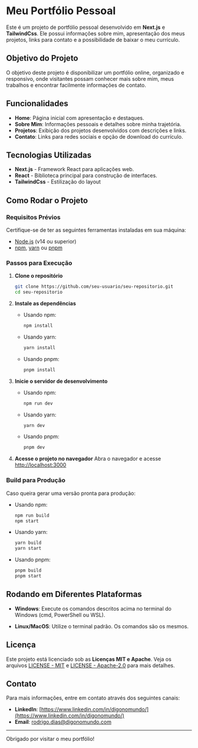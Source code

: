 # Meu Portfólio Pessoal

Este é um projeto de portfólio pessoal desenvolvido em **Next.js** e **TailwindCss**. Ele possui informações sobre mim, apresentação dos meus projetos, links para contato e a possibilidade de baixar o meu currículo.

## Objetivo do Projeto
O objetivo deste projeto é disponibilizar um portfólio online, organizado e responsivo, onde visitantes possam conhecer mais sobre mim, meus trabalhos e encontrar facilmente informações de contato. 

## Funcionalidades
- **Home**: Página inicial com apresentação e destaques.
- **Sobre Mim**: Informações pessoais e detalhes sobre minha trajetória.
- **Projetos**: Exibição dos projetos desenvolvidos com descrições e links.
- **Contato**: Links para redes sociais e opção de download do currículo.

## Tecnologias Utilizadas
- **Next.js** - Framework React para aplicações web.
- **React** - Biblioteca principal para construção de interfaces.
- **TailwindCss** - Estilização do layout

## Como Rodar o Projeto

### Requisitos Prévios
Certifique-se de ter as seguintes ferramentas instaladas em sua máquina:
- [Node.js](https://nodejs.org/) (v14 ou superior)
- [npm](https://www.npmjs.com/), [yarn](https://yarnpkg.com/) ou [pnpm](https://pnpm.io/)

### Passos para Execução

1. **Clone o repositório**
   ```bash
   git clone https://github.com/seu-usuario/seu-repositorio.git
   cd seu-repositorio
   ```

2. **Instale as dependências**
   - Usando npm:
     ```bash
     npm install
     ```
   - Usando yarn:
     ```bash
     yarn install
     ```
   - Usando pnpm:
     ```bash
     pnpm install
     ```

3. **Inicie o servidor de desenvolvimento**
   - Usando npm:
     ```bash
     npm run dev
     ```
   - Usando yarn:
     ```bash
     yarn dev
     ```
   - Usando pnpm:
     ```bash
     pnpm dev
     ```

4. **Acesse o projeto no navegador**
   Abra o navegador e acesse [http://localhost:3000](http://localhost:3000)

### Build para Produção
Caso queira gerar uma versão pronta para produção:

- Usando npm:
  ```bash
  npm run build
  npm start
  ```
- Usando yarn:
  ```bash
  yarn build
  yarn start
  ```
- Usando pnpm:
  ```bash
  pnpm build
  pnpm start
  ```

## Rodando em Diferentes Plataformas

- **Windows**:
   Execute os comandos descritos acima no terminal do Windows (cmd, PowerShell ou WSL).

- **Linux/MacOS**:
   Utilize o terminal padrão. Os comandos são os mesmos.


## Licença
Este projeto está licenciado sob as **Licenças MIT e Apache**. Veja os arquivos [LICENSE - MIT](/LICENCE) e [LICENSE - Apache-2.0](/LICENSE-Apache) para mais detalhes.

## Contato
Para mais informações, entre em contato através dos seguintes canais:
- **LinkedIn**: [https://www.linkedin.com/in/digonomundo/](https://www.linkedin.com/in/digonomundo/)
- **Email**: rodrigo.dias@digonomundo.com

---
Obrigado por visitar o meu portfólio!
